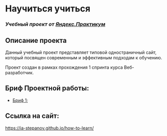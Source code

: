 # Научиться учиться
### *Учебный проект от [Яндекс.Практикум](https://practicum.yandex.ru/web/)*

## Описание проекта
Данный учебный проект представляет типовой одностраничный сайт, который посвящен современным и эффективным подходам к обучению.

Проект создан в рамках прохождения 1 спринта курса Веб-разработчик.

## Бриф Проектной работы:
- [Бриф 1](https://code.s3.yandex.net/web-developer/project-1/sprint-1-brief.pdf);

## Ссылка на сайт:
https://ia-stepanov.github.io/how-to-learn/
